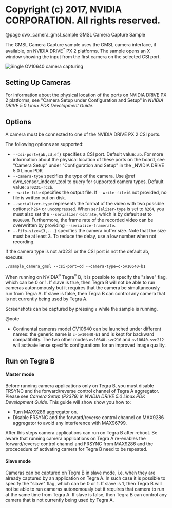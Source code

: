 # Copyright (c) 2017, NVIDIA CORPORATION.  All rights reserved.

@page dwx_camera_gmsl_sample GMSL Camera Capture Sample

The GMSL Camera Capture sample uses the GMSL camera interface, if available, on
NVIDIA DRIVE<sup>&trade;</sup> PX 2 platforms. The sample opens an X window
showing the input from the first camera on the selected CSI port.

![Single OV10640 camera capturing](sample_camera_gmsl.png)

## Setting Up Cameras

For information about the physical location of the ports on NVIDIA DRIVE PX 2
platforms, see "Camera Setup under Configuration and Setup" in _NVIDIA DRIVE 5.0 Linux
PDK Development Guide_.

## Options

A camera must be connected to one of the NVIDIA DRIVE PX 2 CSI ports.

The following options are supported:
- `--csi-port={ab,cd,ef}` specifies a CSI port. Default value: `ab`.
  For more information about
  the physical location of these ports on the board, see "Camera Setup" under
  "Configuration and Setup" in the _NVIDIA DRIVE 5.0 Linux PDK
- `--camera-type` specifies the type of the camera. Use @ref dwx_sensor_indexer_tool
  to query for supported camera types. Default value: `ar0231-rccb`.
- `--write-file` specifies the output file. If `--write-file` is not provided, no file is written out on disk.
- `--serializer-type` represents the format of the video with two possible options: `h264` or `uncompressed`.
  When `serializer-type` is set to `h264`, you must also set the
  `--serializer-bitrate`, which is by default set to `8000000`.
  Furthermore, the frame rate of the recorded video can be overwritten
  by providing `--serialize-framerate`.
- `--fifo-size={3,...}` specifies the camera buffer size. Note that the size must
  be at least 3. To reduce the delay, use a low number when not recording.

If the camera type is not ar0231 or the CSI port is not the default ab, execute:

    ./sample_camera_gmsl --csi-port=cd --camera-type=c-ov10640-b1

When running on NVIDIA<sup>&reg;</sup> Tegra<sup>&reg;</sup> B,
it is possible to specify the "slave" flag, which can
be 0 or 1. If slave is true, then Tegra B will not be able to run cameras
autonomously but it requires that the camera be simultaneously run from Tegra A.
If slave is false, then Tegra B can control any camera that is not currently
being used by Tegra A.

Screenshots can be captured by pressing `s` while the sample is running.

@note
 - Continental cameras model OV10640 can be launched under different names: the
   generic name is `c-ov10640-b1` and is kept for backward compatibility. 
   The two other modes `ov10640-svc210` and `ov10640-svc212` will activate lense specific
   configurations for an improved image quality. 


## Run on Tegra B

#### Master mode
Before running camera applications only on Tegra B, you must disable FRSYNC and
the forward/reverse control channel of Tegra A aggregator.
Please see *Camera Setup (P2379)* in *NVIDIA DRIVE 5.0 Linux PDK Development Guide*.
This guide will show show you how to:
* Turn MAX9286 aggregator on.
* Disable FRSYNC and the forward/reverse control channel on MAX9286 aggregator to avoid any interference with MAX96799.

After this steps camera applications can run on Tegra B after reboot.
Be aware that running camera applications on Tegra A re-enables the forward/reverse control channel and FRSYNC from MAX9286
and the procecedure of activating camera for Tegra B need to be repeated.

#### Slave mode
Cameras can be captured on Tegra B in slave mode, i.e. when they are already captured
by an application on Tegra A. In such case it is possible to specify the "slave" flag, which can
be 0 or 1. If slave is 1, then Tegra B will not be able to run cameras
autonomously but it requires that camera to run at the same time from Tegra A.
If slave is false, then Tegra B can control any camera that is not currently
being used by Tegra A.
